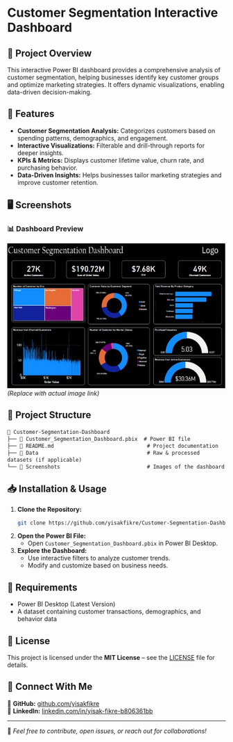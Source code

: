 # Customer Segmentation Interactive Dashboard

## 📌 Project Overview
This interactive Power BI dashboard provides a comprehensive analysis of customer segmentation, helping businesses identify key customer groups and optimize marketing strategies. It offers dynamic visualizations, enabling data-driven decision-making.

## 🚀 Features
- **Customer Segmentation Analysis:** Categorizes customers based on spending patterns, demographics, and engagement.
- **Interactive Visualizations:** Filterable and drill-through reports for deeper insights.
- **KPIs & Metrics:** Displays customer lifetime value, churn rate, and purchasing behavior.
- **Data-Driven Insights:** Helps businesses tailor marketing strategies and improve customer retention.

## 🖥️ Screenshots
### 📊 Dashboard Preview
![Dashboard Screenshot](https://github.com/yisakfikre/Customer-Segmentation-Dashboard/blob/main/Customer%20Segmentation%20dashboard.JPG) *(Replace with actual image link)*

## 📂 Project Structure
```
📁 Customer-Segmentation-Dashboard
├── 📄 Customer_Segmentation_Dashboard.pbix  # Power BI file
├── 📄 README.md                              # Project documentation
├── 📁 Data                                   # Raw & processed datasets (if applicable)
└── 📁 Screenshots                            # Images of the dashboard
```

## 📥 Installation & Usage
1. **Clone the Repository:**
   ```bash
   git clone https://github.com/yisakfikre/Customer-Segmentation-Dashboard.git
   ```
2. **Open the Power BI File:**
   - Open `Customer_Segmentation_Dashboard.pbix` in Power BI Desktop.
3. **Explore the Dashboard:**
   - Use interactive filters to analyze customer trends.
   - Modify and customize based on business needs.

## 📌 Requirements
- Power BI Desktop (Latest Version)
- A dataset containing customer transactions, demographics, and behavior data

## 📜 License
This project is licensed under the **MIT License** – see the [LICENSE](LICENSE) file for details.

## 🙌 Connect With Me
🔗 **GitHub:** [github.com/yisakfikre](https://github.com/yisakfikre)  
🔗 **LinkedIn:** [linkedin.com/in/yisak-fikre-b806361bb](https://www.linkedin.com/in/yisak-fikre-b806361bb)

---
🚀 *Feel free to contribute, open issues, or reach out for collaborations!*
